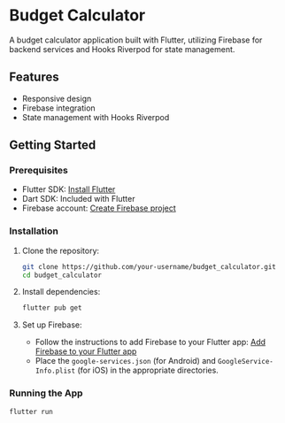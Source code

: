 # Budget Calculator

A budget calculator application built with Flutter, utilizing Firebase for backend services and Hooks Riverpod for state management.

## Features

- Responsive design
- Firebase integration
- State management with Hooks Riverpod

## Getting Started

### Prerequisites

- Flutter SDK: [Install Flutter](https://flutter.dev/docs/get-started/install)
- Dart SDK: Included with Flutter
- Firebase account: [Create Firebase project](https://firebase.google.com/)

### Installation

1. Clone the repository:
    ```sh
    git clone https://github.com/your-username/budget_calculator.git
    cd budget_calculator
    ```

2. Install dependencies:
    ```sh
    flutter pub get
    ```

3. Set up Firebase:
    - Follow the instructions to add Firebase to your Flutter app: [Add Firebase to your Flutter app](https://firebase.google.com/docs/flutter/setup)
    - Place the `google-services.json` (for Android) and `GoogleService-Info.plist` (for iOS) in the appropriate directories.

### Running the App

```sh
flutter run
